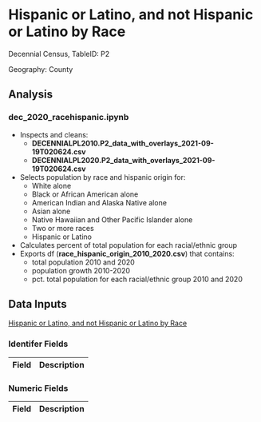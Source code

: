 # Hispanic or Latino, and not Hispanic or Latino by Race
Decennial Census, TableID: P2

Geography: County

## Analysis
### dec_2020_racehispanic.ipynb
* Inspects and cleans: 
  * **DECENNIALPL2010.P2_data_with_overlays_2021-09-19T020624.csv**
  * **DECENNIALPL2020.P2_data_with_overlays_2021-09-19T020624.csv**
* Selects population by race and hispanic origin for:
  * White alone
  * Black or African American alone
  * American Indian and Alaska Native alone
  * Asian alone
  * Native Hawaiian and Other Pacific Islander alone
  * Two or more races
  * Hispanic or Latino       
* Calculates percent of total population for each racial/ethnic group
* Exports df (**race_hispanic_origin_2010_2020.csv**) that contains:
  * total population 2010 and 2020
  * population growth 2010-2020
  * pct. total population for each racial/ethnic group 2010 and 2020

## Data Inputs
[Hispanic or Latino, and not Hispanic or Latino by Race](https://data.census.gov/cedsci/table?q=race&tid=DECENNIALPL2020.P2)

### Identifer Fields
Field | Description
------------ | -------------


### Numeric Fields
Field | Description
------------ | -------------


